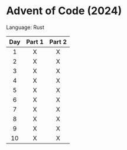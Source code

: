# Advent of Code (2024)

Language: Rust

| Day | Part 1 | Part 2 |
| :-: | :----: | :----: |
|   1 |      X |      X |
|   2 |      X |      X |
|   3 |      X |      X |
|   4 |      X |      X |
|   5 |      X |      X |
|   6 |      X |      X |
|   7 |      X |      X |
|   8 |      X |      X |
|   9 |      X |      X |
|  10 |      X |      X |
